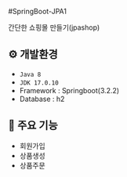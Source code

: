 #SpringBoot-JPA1

간단한 쇼핑몰 만들기(jpashop)

## ⚙️ 개발환경
- `Java 8`
- `JDK 17.0.10`
- Framework : Springboot(3.2.2)
- Database : h2

## 📌 주요 기능
- 회원가입
- 상품생성
- 상품주문
